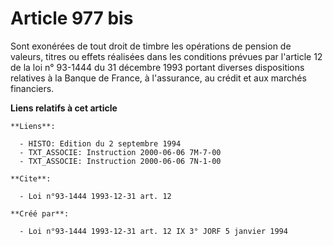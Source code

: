 # Article 977 bis

Sont exonérées de tout droit de timbre les opérations de pension de valeurs, titres ou effets réalisées dans les conditions
prévues par l'article 12 de la loi n° 93-1444 du 31 décembre 1993 portant diverses dispositions relatives à la Banque de
France, à l'assurance, au crédit et aux marchés financiers.

**Liens relatifs à cet article**

	**Liens**:

	  - HISTO: Edition du 2 septembre 1994
	  - TXT_ASSOCIE: Instruction 2000-06-06 7M-7-00
	  - TXT_ASSOCIE: Instruction 2000-06-06 7N-1-00

	**Cite**:

	  - Loi n°93-1444 1993-12-31 art. 12

	**Créé par**:

	  - Loi n°93-1444 1993-12-31 art. 12 IX 3° JORF 5 janvier 1994
